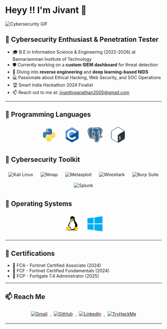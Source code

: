 # Heyy !! I'm Jivant 👋  
![Cybersecurity GIF](https://media4.giphy.com/media/v1.Y2lkPTc5MGI3NjExdzFiY3JuODF4czJkYmw3MnAxaGdrdTNzdHB5OXh0M295NG0zMzFsZCZlcD12MV9pbnRlcm5hbF9naWZfYnlfaWQmY3Q9Zw/DqiMTFxiXx0VaVZQbF/giphy.gif)  

## 🔐 Cybersecurity Enthusiast & Penetration Tester

- 🎓 B.E in Information Science & Engineering (2022-2026) at Bannariamman Institute of Technology
- 🛡️ Currently working on a **custom SIEM dashboard** for threat detection
- 🌟 Diving into **reverse engineering** and **deep learning-based NIDS**
- 💻 Passionate about Ethical Hacking, Web Security, and SOC Operations
- 🏆 Smart India Hackathon 2024 Finalist
- 📫 Reach out to me at: [jivantloganathan2005@gmail.com](mailto:jivantloganathan2005@gmail.com)

---

## 🧰 Programming Languages
<div align="center">
  <img src="https://raw.githubusercontent.com/devicons/devicon/master/icons/python/python-original.svg" width="50" height="50" style="margin: 10px" alt="Python">
  <img src="https://raw.githubusercontent.com/devicons/devicon/master/icons/c/c-original.svg" width="50" height="50" style="margin: 10px" alt="C">
  <img src="https://raw.githubusercontent.com/devicons/devicon/master/icons/postgresql/postgresql-original.svg" width="50" height="50" style="margin: 10px" alt="SQL">
  <img src="https://raw.githubusercontent.com/devicons/devicon/master/icons/bash/bash-original.svg" width="50" height="50" style="margin: 10px" alt="Bash">
  
</div>

## 🔧 Cybersecurity Toolkit
<div align="center">
  <img src="https://img.icons8.com/color/96/kali-linux.png" width="70" height="70" style="margin: 10px" alt="Kali Linux">
  <img src="https://nmap.org/images/nmap-logo-256x256.png" width="70" height="70" style="margin: 10px" alt="Nmap">
  <img src="https://www.kali.org/tools/metasploit-framework/images/metasploit-framework-logo.svg" width="70" height="70" style="margin: 10px" alt="Metasploit">
  <img src="https://upload.wikimedia.org/wikipedia/commons/thumb/d/db/Wireshark_Icon.png/600px-Wireshark_Icon.png" width="70" height="70" style="margin: 10px" alt="Wireshark">
  <img src="https://www.kali.org/tools/burpsuite/images/burpsuite-logo.svg" width="70" height="70" style="margin: 10px" alt="Burp Suite">
  <img src="https://www.splunk.com/content/dam/splunk-blogs/images/2017/02/splunk-logo.png" width="60" height="60" style="margin: 8px" alt="Splunk" width="60" height="60" width="60" height="60" style="margin: 8px" alt="Splunk">

</div>

## 💼 Operating Systems
<div align="center">
  <img src="https://raw.githubusercontent.com/devicons/devicon/master/icons/linux/linux-original.svg" width="50" height="50" style="margin: 10px" alt="Linux">
  <img src="https://raw.githubusercontent.com/devicons/devicon/master/icons/windows8/windows8-original.svg" width="50" height="50" style="margin: 10px" alt="Windows">
</div>

---

## 📜 Certifications
- 🔰 FCA - Fortinet Certified Associate (2024)
- 🔰 FCF - Fortinet Certified Fundamentals (2024)
- 🔰 FCP - Fortigate 7.4 Administrator (2025)

---

## 📫 Reach Me

<div align="center">
  <a href="mailto:jivantloganathan2005@gmail.com">
    <img src="https://upload.wikimedia.org/wikipedia/commons/7/7e/Gmail_icon_%282020%29.svg" width="40" height="40" style="margin: 8px" alt="Gmail">
  </a>
  <a href="https://github.com/ijvant2005">
    <img src="https://cdn-icons-png.flaticon.com/512/25/25231.png" width="40" height="40" style="margin: 8px" alt="GitHub">
  </a>
  <a href="https://www.linkedin.com/in/jivantloganathan">
    <img src="https://cdn-icons-png.flaticon.com/512/174/174857.png" width="40" height="40" style="margin: 8px" alt="LinkedIn">
  </a>
  <a href="https://tryhackme.com/p/shoesole007">
    <img src="https://tryhackme.com/img/favicon.png" width="40" height="40" style="margin: 8px" alt="TryHackMe">
  </a>
</div>

---


